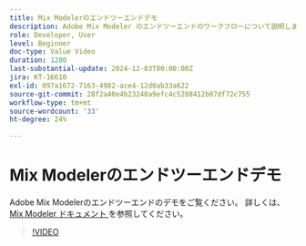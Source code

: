 ```yaml
---
title: Mix Modelerのエンドツーエンドデモ
description: Adobe Mix Modeler のエンドツーエンドのワークフローについて説明します。
role: Developer, User
level: Beginner
doc-type: Value Video
duration: 1280
last-substantial-update: 2024-12-03T00:00:00Z
jira: KT-16610
exl-id: 097a1672-7163-4982-ace4-12d0ab33a622
source-git-commit: 28f2a40e4b23240a9efc4c5288412b07df72c755
workflow-type: tm+mt
source-wordcount: '33'
ht-degree: 24%

---
```


# Mix Modelerのエンドツーエンドデモ

Adobe Mix Modelerのエンドツーエンドのデモをご覧ください。 詳しくは、[Mix Modeler ドキュメント ](https://experienceleague.adobe.com/ja/docs/mix-modeler/using/overview) を参照してください。

>[!VIDEO](https://video.tv.adobe.com/v/3440795/?learn=on&enablevpops&captions=jpn)

